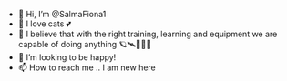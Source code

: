 - 👋 Hi, I’m @SalmaFiona1 
- 👀 I love cats 💕
- 🌱 I believe that with the right training, learning and equipment we are capable of doing anything 🪐🛰👩🏽‍💻
- 💞️ I’m looking to be happy!
- 📫 How to reach me .. I am new here 

<!---
SalmaFiona1/SalmaFiona1 is a ✨ special ✨ repository because its `README.md` (this file) appears on your GitHub profile.
You can click the Preview link to take a look at your changes.
--->
